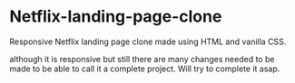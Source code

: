 # Netflix-landing-page-clone
Responsive Netflix landing page clone made using HTML and vanilla CSS. 

although it is responsive but still there are many changes needed to be made to be able to call it a complete project. Will try to complete it asap.
